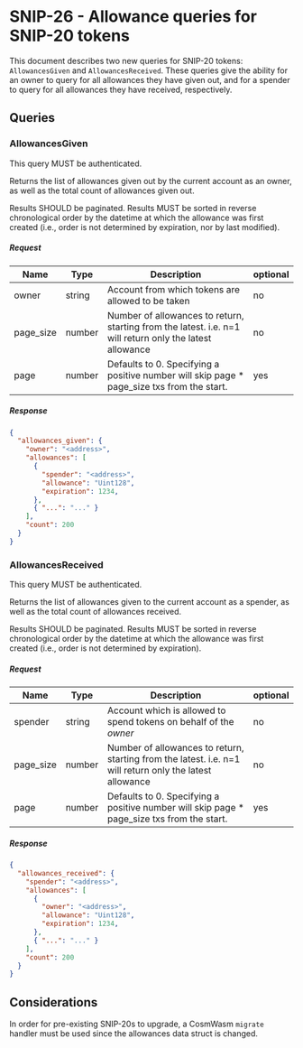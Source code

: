 # SNIP-26 - Allowance queries for SNIP-20 tokens

This document describes two new queries for SNIP-20 tokens: `AllowancesGiven` and `AllowancesReceived`. These queries give the ability for an owner to query for all allowances they have given out, and for a spender to query for all allowances they have received, respectively.


## Queries

### AllowancesGiven

This query MUST be authenticated.
 
Returns the list of allowances given out by the current account as an owner, as well as the total count of allowances given out.

Results SHOULD be paginated. Results MUST be sorted in reverse chronological order by the datetime at which the allowance was first created (i.e., order is not determined by expiration, nor by last modified).

##### Request

| Name      | Type   | Description | optional |
|-----------|--------|-------------|----------|
| owner     | string | Account from which tokens are allowed to be taken | no |
| page_size | number | Number of allowances to return, starting from the latest. i.e. n=1 will return only the latest allowance | no |
| page      | number | Defaults to 0. Specifying a positive number will skip page * page_size txs from the start. | yes |

##### Response

```json
{
  "allowances_given": {
    "owner": "<address>",
    "allowances": [
      {
        "spender": "<address>",
        "allowance": "Uint128",
        "expiration": 1234,
      },
      { "...": "..." }
    ],
    "count": 200
  }
}
```

### AllowancesReceived

This query MUST be authenticated.

Returns the list of allowances given to the current account as a spender, as well as the total count of allowances received.

Results SHOULD be paginated. Results MUST be sorted in reverse chronological order by the datetime at which the allowance was first created (i.e., order is not determined by expiration).

##### Request

| Name      | Type   | Description | optional |
|-----------|--------|-------------|----------|
| spender   | string | Account which is allowed to spend tokens on behalf of the _owner_ | no |
| page_size | number | Number of allowances to return, starting from the latest. i.e. n=1 will return only the latest allowance | no |
| page      | number | Defaults to 0. Specifying a positive number will skip page * page_size txs from the start. | yes |

##### Response

```json
{
  "allowances_received": {
    "spender": "<address>",
    "allowances": [
      {
        "owner": "<address>",
        "allowance": "Uint128",
        "expiration": 1234,
      },
      { "...": "..." }
    ],
    "count": 200
  }
}
```

## Considerations

In order for pre-existing SNIP-20s to upgrade, a CosmWasm `migrate` handler must be used since the allowances data struct is changed. 
